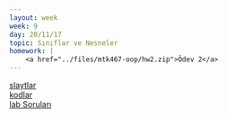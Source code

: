 ```yaml
---
layout: week
week: 9
day: 20/11/17
topic: Sınıflar ve Nesneler
homework: |
    <a href="../files/mtk467-oop/hw2.zip">Ödev 2</a>
---
```

[slaytlar](../files/mtk467-oop/week9/NYP-Hafta9.pdf)  
[kodlar](../files/mtk467-oop/week9/Hafta9Kodlar.zip)  
[lab Soruları](../files/mtk467-oop/week9/lab9.pdf)